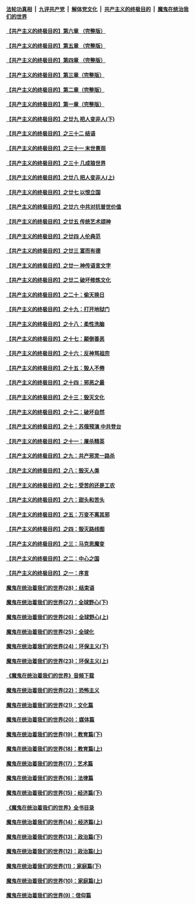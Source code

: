 ####  [法轮功真相](../../../../basic/blob/master/README.md?t=06150402) &nbsp;|&nbsp; [九评共产党](../../../../9ping.md/blob/master/README.md?t=06150402) &nbsp;|&nbsp; [解体党文化](../../../../jtdwh.md/blob/master/README.md?t=06150402)  &nbsp;|&nbsp; [共产主义的终极目的](../../../../gczydzjmd.md/blob/master/README.md?t=06150402) &nbsp;|&nbsp; [魔鬼在统治我们的世界](../../../../mgztzwmdsj.md/blob/master/README.md?t=06150402) 

#### [【共产主义的终极目的】第六章 （完整版）](../pages/nsc422/n11428913.md?t=06150402) 

#### [【共产主义的终极目的】第五章 （完整版）](../pages/nsc422/n11428912.md?t=06150402) 

#### [【共产主义的终极目的】第四章 （完整版）](../pages/nsc422/n11428907.md?t=06150402) 

#### [【共产主义的终极目的】第三章（完整版）](../pages/nsc422/n11428848.md?t=06150402) 

#### [【共产主义的终极目的】第二章（完整版）](../pages/nsc422/n11428831.md?t=06150402) 

#### [【共产主义的终极目的】第一章（完整版）](../pages/nsc422/n11417651.md?t=06150402) 

#### [【共产主义的终极目的】之廿九 把人变非人(下)](../pages/nsc422/n11344140.md?t=06150402) 

#### [【共产主义的终极目的】之三十二 结语](../pages/nsc422/n11360535.md?t=06150402) 

#### [【共产主义的终极目的】之三十一 末世景观](../pages/nsc422/n11351129.md?t=06150402) 

#### [【共产主义的终极目的】之三十 几成狼世界](../pages/nsc422/n11348280.md?t=06150402) 

#### [【共产主义的终极目的】之廿八 把人变非人(上)](../pages/nsc422/n11340492.md?t=06150402) 

#### [【共产主义的终极目的】之廿七 以恨立国](../pages/nsc422/n11336944.md?t=06150402) 

#### [【共产主义的终极目的】之廿六 中共对抗普世价值](../pages/nsc422/n11324785.md?t=06150402) 

#### [【共产主义的终极目的】之廿五 传统艺术颂神](../pages/nsc422/n11296396.md?t=06150402) 

#### [【共产主义的终极目的】之廿四 人伦典范](../pages/nsc422/n11296397.md?t=06150402) 

#### [【共产主义的终极目的】之廿三 富而有德](../pages/nsc422/n11283598.md?t=06150402) 

#### [【共产主义的终极目的】之廿一 神传语言文字](../pages/nsc422/n11263265.md?t=06150402) 

#### [【共产主义的终极目的】之廿二 破坏修炼文化](../pages/nsc422/n11245728.md?t=06150402) 

#### [【共产主义的终极目的】之二十：偷天换日](../pages/nsc422/n11238846.md?t=06150402) 

#### [【共产主义的终极目的】之十九：打开地狱门](../pages/nsc422/n11206376.md?t=06150402) 

#### [【共产主义的终极目的】之十八：柔性洗脑](../pages/nsc422/n11199994.md?t=06150402) 

#### [【共产主义的终极目的】之十七：颠倒善恶](../pages/nsc422/n11179782.md?t=06150402) 

#### [【共产主义的终极目的】之十六：反神骂祖宗](../pages/nsc422/n11166798.md?t=06150402) 

#### [【共产主义的终极目的】之十五：毁人不倦](../pages/nsc422/n11166792.md?t=06150402) 

#### [【共产主义的终极目的】之十四：邪恶之最](../pages/nsc422/n11150249.md?t=06150402) 

#### [【共产主义的终极目的】之十三：毁灭文化](../pages/nsc422/n11135227.md?t=06150402) 

#### [【共产主义的终极目的】之十二：破坏自然](../pages/nsc422/n11135214.md?t=06150402) 

#### [【共产主义的终极目的】之十：苏俄预演 中共登台](../pages/nsc422/n11118424.md?t=06150402) 

#### [【共产主义的终极目的】之十一：屠杀精英](../pages/nsc422/n11118442.md?t=06150402) 

#### [【共产主义的终极目的】之九：共产邪灵一路杀](../pages/nsc422/n11114139.md?t=06150402) 

#### [【共产主义的终极目的】之八：毁灭人类](../pages/nsc422/n11108503.md?t=06150402) 

#### [【共产主义的终极目的】之七：受苦的还是工农](../pages/nsc422/n11101809.md?t=06150402) 

#### [【共产主义的终极目的】之六：甜头和苦头](../pages/nsc422/n11096971.md?t=06150402) 

#### [【共产主义的终极目的】之五：万变不离其邪](../pages/nsc422/n11091285.md?t=06150402) 

#### [【共产主义的终极目的】之四：毁灭路线图](../pages/nsc422/n11086284.md?t=06150402) 

#### [【共产主义的终极目的】之三：马克思魔变](../pages/nsc422/n11061941.md?t=06150402) 

#### [【共产主义的终极目的】之二：中心之国](../pages/nsc422/n11047728.md?t=06150402) 

#### [【共产主义的终极目的】之一：序言](../pages/nsc422/n11086077.md?t=06150402) 

#### [魔鬼在统治着我们的世界(28)：结束语](../pages/nsc422/n10936246.md?t=06150402) 

#### [魔鬼在统治着我们的世界(27)：全球野心(下)](../pages/nsc422/n10928319.md?t=06150402) 

#### [魔鬼在统治着我们的世界(26)：全球野心(上)](../pages/nsc422/n10900318.md?t=06150402) 

#### [魔鬼在统治着我们的世界(25)：全球化](../pages/nsc422/n10788205.md?t=06150402) 

#### [魔鬼在统治着我们的世界(24)：环保主义(下)](../pages/nsc422/n10695307.md?t=06150402) 

#### [魔鬼在统治着我们的世界(23)：环保主义(上)](../pages/nsc422/n10688613.md?t=06150402) 

#### [《魔鬼在统治着我们的世界》音频下载](../pages/nsc422/n10635553.md?t=06150402) 

#### [魔鬼在统治着我们的世界(22)：恐怖主义](../pages/nsc422/n10614727.md?t=06150402) 

#### [魔鬼在统治着我们的世界(21)：文化篇](../pages/nsc422/n10597706.md?t=06150402) 

#### [魔鬼在统治着我们的世界(20)：媒体篇](../pages/nsc422/n10586579.md?t=06150402) 

#### [魔鬼在统治着我们的世界(19)：教育篇(下)](../pages/nsc422/n10564808.md?t=06150402) 

#### [魔鬼在统治着我们的世界(18)：教育篇(上)](../pages/nsc422/n10526970.md?t=06150402) 

#### [魔鬼在统治着我们的世界(17)：艺术篇](../pages/nsc422/n10499093.md?t=06150402) 

#### [魔鬼在统治着我们的世界(16)：法律篇](../pages/nsc422/n10485969.md?t=06150402) 

#### [魔鬼在统治着我们的世界(15)：经济篇(下)](../pages/nsc422/n10469975.md?t=06150402) 

#### [《魔鬼在统治着我们的世界》全书目录](../pages/nsc422/n10464261.md?t=06150402) 

#### [魔鬼在统治着我们的世界(14)：经济篇(上)](../pages/nsc422/n10457370.md?t=06150402) 

#### [魔鬼在统治着我们的世界(13)：政治篇(下)](../pages/nsc422/n10448270.md?t=06150402) 

#### [魔鬼在统治着我们的世界(12)：政治篇(上)](../pages/nsc422/n10444576.md?t=06150402) 

#### [魔鬼在统治着我们的世界(11)：家庭篇(下)](../pages/nsc422/n10440961.md?t=06150402) 

#### [魔鬼在统治着我们的世界(10)：家庭篇(上)](../pages/nsc422/n10435448.md?t=06150402) 

#### [魔鬼在统治着我们的世界(9)：信仰篇](../pages/nsc422/n10432159.md?t=06150402) 

